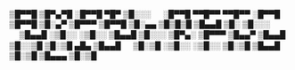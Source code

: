 
▒█▀▀█ ▒█▀▄▀█ ░█▀▀█ ▀█▀ ▒█░░░ 　 ░█▀▀█ ▀▀█▀▀ ▀▀█▀▀ ░█▀▀█ ▒█▀▀█ ▒█░▄▀ ▒█▀▀▀ ▒█▀▀█ 
▒█░▄▄ ▒█▒█▒█ ▒█▄▄█ ▒█░ ▒█░░░ 　 ▒█▄▄█ ░▒█░░ ░▒█░░ ▒█▄▄█ ▒█░░░ ▒█▀▄░ ▒█▀▀▀ ▒█▄▄▀ 
▒█▄▄█ ▒█░░▒█ ▒█░▒█ ▄█▄ ▒█▄▄█ 　 ▒█░▒█ ░▒█░░ ░▒█░░ ▒█░▒█ ▒█▄▄█ ▒█░▒█ ▒█▄▄▄ ▒█░▒█
